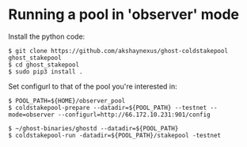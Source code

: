 # Running a pool in 'observer' mode

Install the python code:

```
$ git clone https://github.com/akshaynexus/ghost-coldstakepool ghost_stakepool
$ cd ghost_stakepool
$ sudo pip3 install .
```

Set configurl to that of the pool you're interested in:

```
$ POOL_PATH=${HOME}/observer_pool
$ coldstakepool-prepare --datadir=${POOL_PATH} --testnet --mode=observer --configurl=http://66.172.10.231:901/config
```

```
$ ~/ghost-binaries/ghostd --datadir=${POOL_PATH}
$ coldstakepool-run -datadir=${POOL_PATH}/stakepool -testnet
```
